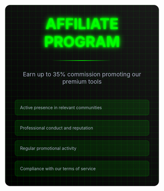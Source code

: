 <div class="affiliate-container">
  <div class="cyber-grid"></div>
  <div class="hero-section">
    <h1 class="neon-text">AFFILIATE PROGRAM</h1>
    <div class="cyber-line"></div>
    <p class="hero-subtitle">Earn up to 35% commission promoting our premium tools</p>
  </div>

  <div class="program-features">
    <AffiliateCard
      title="Premium Partner Program"
      description="Join our elite affiliate network and earn substantial commissions promoting our professional tools and services."
      commission="Up to 35%"
      :benefits="[
        'Instant payouts via crypto',
        'Dedicated affiliate manager',
        'Custom promotional materials',
        'Real-time tracking dashboard',
        'Exclusive promotions and offers'
      ]"
      icon="💎"
    />
  </div>

  <AccordionItem type="cyber" title="Commission Structure" icon="💰" status="ACTIVE">
    <CommissionTiers />
  </AccordionItem>

  <AccordionItem type="neon" title="Performance Dashboard" icon="📊" status="LIVE">
    <AffiliateStats :stats="{
      clicks: 15423,
      conversions: 1842,
      earnings: 52360,
      rate: 11.9
    }" />
  </AccordionItem>

  <div class="requirements">
    <AccordionItem type="hologram" title="Program Requirements" icon="📋" status="INFO">
      <ul class="req-list">
        <li>Active presence in relevant communities</li>
        <li>Professional conduct and reputation</li>
        <li>Regular promotional activity</li>
        <li>Compliance with our terms of service</li>
      </ul>
    </AccordionItem>
  </div>
</div>

<style>
.affiliate-container {
  position: relative;
  padding: 2rem;
  background: linear-gradient(45deg, #000, #1a1a1a);
  border-radius: 1rem;
  margin: 2rem 0;
  overflow: hidden;
}

.cyber-grid {
  position: absolute;
  top: 0;
  left: 0;
  right: 0;
  bottom: 0;
  background: 
    linear-gradient(90deg, rgba(0, 255, 0, 0.1) 1px, transparent 1px),
    linear-gradient(rgba(0, 255, 0, 0.1) 1px, transparent 1px);
  background-size: 20px 20px;
  animation: gridScroll 20s linear infinite;
}

.hero-section {
  text-align: center;
  margin-bottom: 3rem;
  position: relative;
  z-index: 1;
}

.neon-text {
  font-size: 3rem;
  color: #00ff00;
  text-shadow: 
    0 0 5px #00ff00,
    0 0 10px #00ff00,
    0 0 20px #00ff00;
  margin: 0;
}

.hero-subtitle {
  color: #a8b2c3;
  font-size: 1.2rem;
  margin-top: 1rem;
}

.cyber-line {
  height: 2px;
  background: linear-gradient(90deg, transparent, #00ff00, transparent);
  margin: 2rem auto;
  width: 200px;
}

.program-features {
  margin: 2rem 0;
}

.req-list {
  list-style: none;
  padding: 0;
  margin: 0;
}

.req-list li {
  padding: 1rem;
  background: rgba(0, 255, 0, 0.1);
  border: 1px solid rgba(0, 255, 0, 0.2);
  border-radius: 0.5rem;
  margin-bottom: 1rem;
  color: #a8b2c3;
}

.req-list li:last-child {
  margin-bottom: 0;
}

@keyframes gridScroll {
  0% { transform: translate(0, 0); }
  100% { transform: translate(20px, 20px); }
}
</style>
